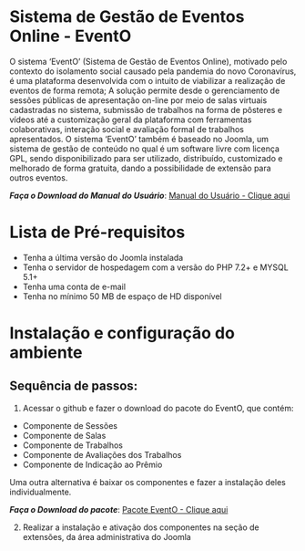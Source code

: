 # Sistema de Gestão de Eventos Online - EventO
  O sistema ‘EventO’ (Sistema de Gestão de Eventos Online), motivado pelo contexto do isolamento social causado pela pandemia do novo Coronavírus, é uma plataforma desenvolvida com o intuito de viabilizar a realização de eventos de forma remota; A solução permite desde o gerenciamento de sessões públicas de apresentação on-line por meio de salas virtuais cadastradas no sistema, submissão de trabalhos na forma de pôsteres e vídeos até a customização geral da plataforma com ferramentas colaborativas, interação social e avaliação formal de trabalhos apresentados. O sistema ‘EventO’ também é baseado no Joomla, um sistema de gestão de conteúdo no qual é um software livre com licença GPL, sendo disponibilizado para ser utilizado, distribuído, customizado e melhorado de forma gratuita, dando a possibilidade de extensão para outros eventos.

***Faça o Download do Manual do Usuário***: [Manual do Usuário - Clique aqui](https://docs.google.com/document/d/e/2PACX-1vS4GIIruMMCTdiG1L-qj3aNJjzILU2Gg_QfydBikB_8z3HMH9RMKBO4OhpB3C6aYwSO_OFbRTWe7Q7y/pub)

# Lista de Pré-requisitos
- Tenha a última versão do Joomla instalada
- Tenha o servidor de hospedagem com a versão do PHP 7.2+ e MYSQL 5.1+
- Tenha uma conta de e-mail
- Tenha no mínimo 50 MB de espaço de HD disponível

# Instalação e configuração do ambiente
## Sequência de passos:

1.	Acessar o  github e fazer o download do pacote do EventO, que contém:
- Componente de Sessões
- Componente de Salas
- Componente de Trabalhos
- Componente de Avaliações dos Trabalhos
- Componente de Indicação ao Prêmio

Uma outra alternativa é baixar os componentes e fazer a instalação deles individualmente.

***Faça o Download do pacote***: [Pacote EventO - Clique aqui](https://github.com/pipufg/evento/blob/master/pkg_pip_componentes.zip)

2.	Realizar a instalação e ativação dos componentes na seção de extensões, da área administrativa do Joomla

